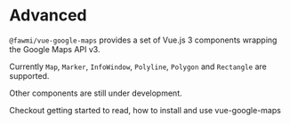 # Advanced

`@fawmi/vue-google-maps` provides a set of Vue.js 3 components wrapping the Google Maps API v3.

Currently `Map`, `Marker`, `InfoWindow`, `Polyline`,  `Polygon` and `Rectangle` are supported.

Other components are still under development. 


Checkout getting started to read, how to install and use vue-google-maps
